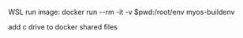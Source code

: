 WSL run image: docker run --rm -it -v $pwd:/root/env myos-buildenv

add c drive to docker shared files

